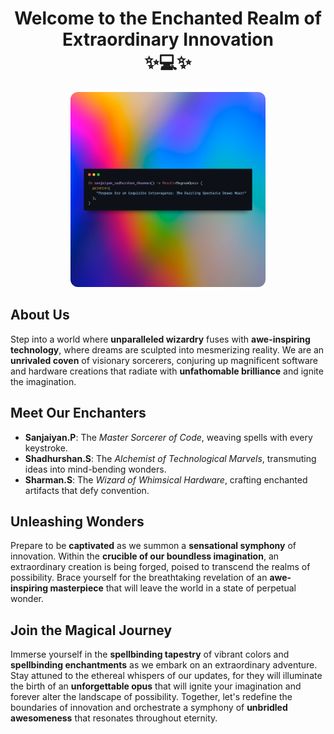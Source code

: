 <div align="center">

# Welcome to the Enchanted Realm of Extraordinary Innovation <br /> ✨💻✨

</div>

<p align="center">
  <img src="/CodeDynasty.png" alt="Magical Landscape" decoding="async" width="312px" height="312px" style="border-radius: 12px;" />
</p>

## About Us
Step into a world where **unparalleled wizardry** fuses with **awe-inspiring technology**, where dreams are sculpted into mesmerizing reality. We are an **unrivaled coven** of visionary sorcerers, conjuring up magnificent software and hardware creations that radiate with **unfathomable brilliance** and ignite the imagination.

## Meet Our Enchanters
- **Sanjaiyan.P**: The *Master Sorcerer of Code*, weaving spells with every keystroke.
- **Shadhurshan.S**: The *Alchemist of Technological Marvels*, transmuting ideas into mind-bending wonders.
- **Sharman.S**: The *Wizard of Whimsical Hardware*, crafting enchanted artifacts that defy convention.

## Unleashing Wonders
Prepare to be **captivated** as we summon a **sensational symphony** of innovation. Within the **crucible of our boundless imagination**, an extraordinary creation is being forged, poised to transcend the realms of possibility. Brace yourself for the breathtaking revelation of an **awe-inspiring masterpiece** that will leave the world in a state of perpetual wonder.

## Join the Magical Journey
Immerse yourself in the **spellbinding tapestry** of vibrant colors and **spellbinding enchantments** as we embark on an extraordinary adventure. Stay attuned to the ethereal whispers of our updates, for they will illuminate the birth of an **unforgettable opus** that will ignite your imagination and forever alter the landscape of possibility. Together, let's redefine the boundaries of innovation and orchestrate a symphony of **unbridled awesomeness** that resonates throughout eternity.
